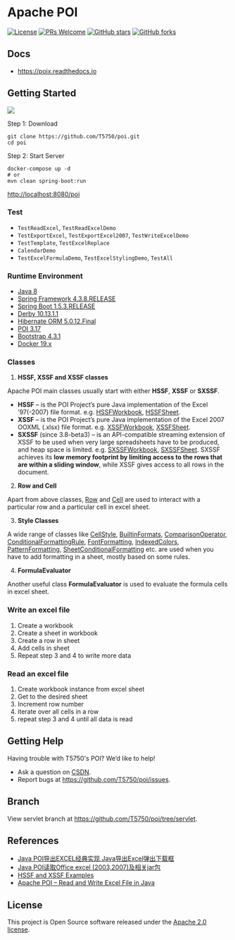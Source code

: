 # Apache POI

[![License](https://img.shields.io/badge/license-Apache-blue.svg)](https://github.com/T5750/poi/blob/master/LICENSE.txt)
[![PRs Welcome](https://img.shields.io/badge/PRs-welcome-brightgreen.svg)](https://github.com/T5750/poi/pulls)
[![GitHub stars](https://img.shields.io/github/stars/T5750/poi.svg?style=social&label=Stars)](https://github.com/T5750/poi)
[![GitHub forks](https://img.shields.io/github/forks/T5750/poi.svg?style=social&label=Fork)](https://github.com/T5750/poi)

## Docs
- https://poix.readthedocs.io

## Getting Started
![](https://s0.wailian.download/2019/07/23/apache-poi-min-min.png)

Step 1: Download
```
git clone https://github.com/T5750/poi.git
cd poi
```

Step 2: Start Server
```
docker-compose up -d
# or
mvn clean spring-boot:run
```
[http://localhost:8080/poi](http://localhost:8080/poi)

### Test
- `TestReadExcel`, `TestReadExcelDemo`
- `TestExportExcel`, `TestExportExcel2007`, `TestWriteExcelDemo`
- `TestTemplate`, `TestExcelReplace`
- `CalendarDemo`
- `TestExcelFormulaDemo`, `TestExcelStylingDemo`, `TestAll`

### Runtime Environment
- [Java 8](https://www.oracle.com/technetwork/java/javase/downloads/jdk8-downloads-2133151.html)
- [Spring Framework 4.3.8.RELEASE](http://projects.spring.io/spring-framework)
- [Spring Boot 1.5.3.RELEASE](https://projects.spring.io/spring-boot)
- [Derby 10.13.1.1](https://db.apache.org/derby/)
- [Hibernate ORM 5.0.12.Final](http://hibernate.org/orm)
- [POI 3.17](https://poi.apache.org/download.html)
- [Bootstrap 4.3.1](https://github.com/twbs/bootstrap)
- [Docker 19.x](https://www.docker.com/)

### Classes
1. **HSSF, XSSF and XSSF classes**

Apache POI main classes usually start with either **HSSF**, **XSSF** or **SXSSF**.
- **HSSF** – is the POI Project’s pure Java implementation of the Excel ’97(-2007) file format. e.g. [HSSFWorkbook](https://poi.apache.org/apidocs/org/apache/poi/hssf/usermodel/HSSFWorkbook.html), [HSSFSheet](https://poi.apache.org/apidocs/org/apache/poi/hssf/usermodel/HSSFSheet.html).
- **XSSF** – is the POI Project’s pure Java implementation of the Excel 2007 OOXML (.xlsx) file format. e.g. [XSSFWorkbook](https://poi.apache.org/apidocs/org/apache/poi/xssf/usermodel/XSSFWorkbook.html), [XSSFSheet](https://poi.apache.org/apidocs/org/apache/poi/xssf/usermodel/XSSFSheet.html).
- **SXSSF** (since 3.8-beta3) – is an API-compatible streaming extension of XSSF to be used when very large spreadsheets have to be produced, and heap space is limited. e.g. [SXSSFWorkbook](https://poi.apache.org/apidocs/org/apache/poi/xssf/streaming/SXSSFWorkbook.html), [SXSSFSheet](https://poi.apache.org/apidocs/org/apache/poi/xssf/streaming/SXSSFSheet.html). SXSSF achieves its **low memory footprint by limiting access to the rows that are within a sliding window**, while XSSF gives access to all rows in the document.

2. **Row and Cell**

Apart from above classes, [Row](https://poi.apache.org/apidocs/org/apache/poi/ss/usermodel/Row.html) and [Cell](https://poi.apache.org/apidocs/org/apache/poi/ss/usermodel/Cell.html) are used to interact with a particular row and a particular cell in excel sheet.

3. **Style Classes**

A wide range of classes like [CellStyle](https://poi.apache.org/apidocs/org/apache/poi/ss/usermodel/CellStyle.html), [BuiltinFormats](https://poi.apache.org/apidocs/org/apache/poi/ss/usermodel/BuiltinFormats.html), [ComparisonOperator](https://poi.apache.org/apidocs/org/apache/poi/ss/usermodel/ComparisonOperator.html), [ConditionalFormattingRule](https://poi.apache.org/apidocs/org/apache/poi/ss/usermodel/ConditionalFormattingRule.html), [FontFormatting](https://poi.apache.org/apidocs/org/apache/poi/ss/usermodel/FontFormatting.html), [IndexedColors](https://poi.apache.org/apidocs/org/apache/poi/ss/usermodel/IndexedColors.html), [PatternFormatting](https://poi.apache.org/apidocs/org/apache/poi/hssf/record/cf/PatternFormatting.html), [SheetConditionalFormatting](https://poi.apache.org/apidocs/org/apache/poi/ss/usermodel/SheetConditionalFormatting.html) etc. are used when you have to add formatting in a sheet, mostly based on some rules.

4. **FormulaEvaluator**

Another useful class **FormulaEvaluator** is used to evaluate the formula cells in excel sheet.

### Write an excel file
1. Create a workbook
1. Create a sheet in workbook
1. Create a row in sheet
1. Add cells in sheet
1. Repeat step 3 and 4 to write more data

### Read an excel file
1. Create workbook instance from excel sheet
1. Get to the desired sheet
1. Increment row number
1. iterate over all cells in a row
1. repeat step 3 and 4 until all data is read

## Getting Help
Having trouble with T5750's POI? We’d like to help!
- Ask a question on [CSDN](https://blog.csdn.net/evangel_z/article/details/7332535).
- Report bugs at https://github.com/T5750/poi/issues.

## Branch
View servlet branch at https://github.com/T5750/poi/tree/servlet.

## References
- [Java POI导出EXCEL经典实现 Java导出Excel弹出下载框](https://blog.csdn.net/evangel_z/article/details/7332535)
- [Java POI读取Office excel (2003,2007)及相关jar包](https://blog.csdn.net/evangel_z/article/details/7312050)
- [HSSF and XSSF Examples](http://poi.apache.org/spreadsheet/examples.html)
- [Apache POI – Read and Write Excel File in Java](https://howtodoinjava.com/library/readingwriting-excel-files-in-java-poi-tutorial/)

## License
This project is Open Source software released under the [Apache 2.0 license](http://www.apache.org/licenses/LICENSE-2.0.html).